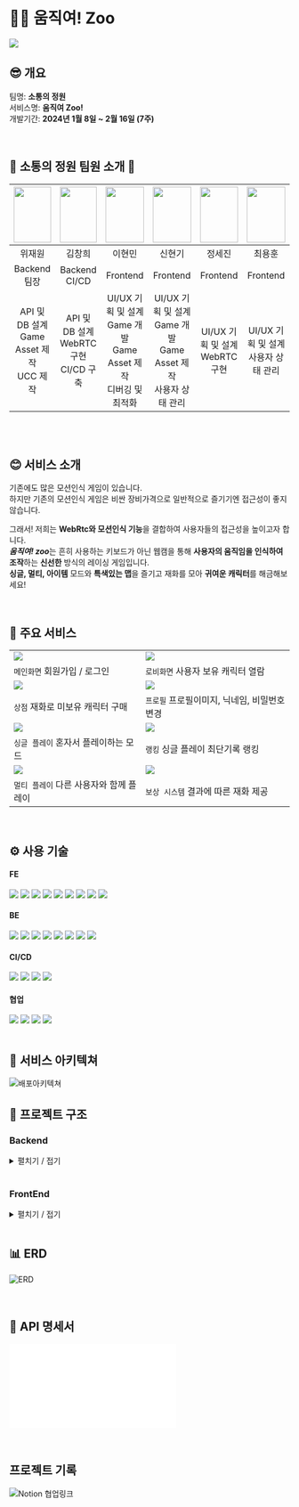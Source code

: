 
# 🐕‍🦺 **움직여! Zoo**
<img src="./Docs/README_assets/movezoo.png"> 

<br>

## 😎 개요

  팀명: **소통의 정원**  
  서비스명: **움직여 Zoo!**  
  개발기간: **2024년 1월 8일 ~ 2월 16일 (7주)**


<br>

## 🌱 소통의 정원 팀원 소개 🌱
|<img src="./Docs/readme_profile/jaewon.jpg" width="100%" height="100">|<img src="./Docs/readme_profile/changhee.jpg" width="100%" height="100">|<img src="./Docs/readme_profile/hyunmin.jpg" width="100%" height="100">|<img src="./Docs/readme_profile/hyunki.jpg" width="100%" height="100">|<img src="./Docs/readme_profile/sejin.jpg" width="100%" height="100">|<img src="./Docs/readme_profile/younghun.jpg" width="100%" height="100">|
|:--:|:--:|:--:|:--:|:--:|:--:|
|위재원|김창희|이현민|신현기|정세진|최용훈
|Backend<br>팀장|Backend<br>CI/CD|Frontend|Frontend|Frontend|Frontend|
|API 및 DB 설계<br>Game Asset 제작<br>UCC 제작<br>|API 및 DB 설계<br>WebRTC 구현<br>CI/CD 구축|UI/UX 기획 및 설계<br>Game 개발<br>Game Asset 제작<br>디버깅 및 최적화|UI/UX 기획 및 설계<br>Game 개발<br>Game Asset 제작<br>사용자 상태 관리|UI/UX 기획 및 설계<br>WebRTC 구현<br>|UI/UX 기획 및 설계<br>사용자 상태 관리|

<br/>
<br/>


## 😊 서비스 소개
기존에도 많은 모션인식 게임이 있습니다.<br>
하지만 기존의 모션인식 게임은 비싼 장비가격으로 일반적으로 즐기기엔 접근성이 좋지 않습니다.<br>

그래서! 저희는 **WebRtc와 모션인식 기능**을 결합하여 사용자들의 접근성을 높이고자 합니다.<br>
***움직여! zoo***는 흔히 사용하는 키보드가 아닌 웹캠을 통해 **사용자의 움직임을 인식하여 조작**하는 **신선한** 방식의 레이싱 게임입니다.<br>
**싱글, 멀티, 아이템** 모드와 **특색있는 맵**을 즐기고 재화를 모아 **귀여운 캐릭터**를 해금해보세요!


<br/>

## 🎇 주요 서비스

|||
|---|---|
|<img src="./Docs/readme_gif/main-login.gif">|<img src="./Docs/readme_gif/main-racer-list.gif">|
|`메인화면` 회원가입 / 로그인 |`로비화면` 사용자 보유 캐릭터 열람|
|<img src="./Docs/readme_gif/main-racer-buy.gif">|<img src="./Docs/readme_gif/main-profile.gif">|
|`상점` 재화로 미보유 캐릭터 구매|`프로필` 프로필이미지, 닉네임, 비밀번호 변경|
|<img src="./Docs/readme_gif/single-play.gif">|<img src="./Docs/readme_gif/main-rank.gif">|
|`싱글 플레이` 혼자서 플레이하는 모드|`랭킹` 싱글 플레이 최단기록 랭킹|
|<img src="./Docs/readme_gif/multi-play.gif">|<img src="./Docs/readme_gif/single-single-play3.gif">|
|`멀티 플레이` 다른 사용자와 함께 플레이|`보상 시스템` 결과에 따른 재화 제공|

<br/>


## ⚙ 사용 기술

#### **FE**

<img src="https://img.shields.io/badge/React-61DAFB?style=for-the-badge&logo=React&logoColor=black">
<img src="https://img.shields.io/badge/WebRTC-333333?style=for-the-badge&logo=webrtc&logoColor=white">
<img src="https://img.shields.io/badge/TensorFlow.js-FF6F00?style=for-the-badge&logo=tensorflow&logoColor=white">
<img src="https://img.shields.io/badge/java script-F7DF1E?style=for-the-badge&logo=javascript&logoColor=black">
<img src="https://img.shields.io/badge/tailwind css-06B6D4?style=for-the-badge&logo=tailwindcss&logoColor=white">
<img src="https://img.shields.io/badge/recoil-3578E5?style=for-the-badge&logo=recoil&logoColor=white">
<img src="https://img.shields.io/badge/css3-1572B6?style=for-the-badge&logo=css3&logoColor=white">
<img src="https://img.shields.io/badge/axios-5A29E4?style=for-the-badge&logo=axios&logoColor=white">
<img src="https://img.shields.io/badge/vs code-007ACC?style=for-the-badge&logo=visualstudiocode&logoColor=white">

#### **BE**

<img src="https://img.shields.io/badge/Spring boot-6DB33F?style=for-the-badge&logo=springboot&logoColor=white">
<img src="https://img.shields.io/badge/spring security-6DB33F?style=for-the-badge&logo=springsecurity&logoColor=white">
<img src="https://img.shields.io/badge/jpa-6DB33F?style=for-the-badge&logo=jpa&logoColor=white">
<img src="https://img.shields.io/badge/MySQL-4479A1?style=for-the-badge&logo=mysql&logoColor=white">
<img src="https://img.shields.io/badge/Redis-DC382D?style=for-the-badge&logo=redis&logoColor=white">
<img src="https://img.shields.io/badge/Amazon EC2-FF9900?style=for-the-badge&logo=amazonec2&logoColor=white">
<img src="https://img.shields.io/badge/gradle-02303A?style=for-the-badge&logo=gradle&logoColor=white">
<img src="https://img.shields.io/badge/Intellij Idea-000000?style=for-the-badge&logo=intellijidea&logoColor=white">

#### **CI/CD**

<img src="https://img.shields.io/badge/Docker-2496ED?style=for-the-badge&logo=docker&logoColor=white">
<img src="https://img.shields.io/badge/Jenkins-D24939?style=for-the-badge&logo=jenkins&logoColor=white"/> 
<img src="https://img.shields.io/badge/Nginx-009639?style=for-the-badge&logo=nginx&logoColor=white"/>
<img src="https://img.shields.io/badge/openssl-721412?style=for-the-badge&logo=openssl&logoColor=white"> 


#### **협업**

<img src="https://img.shields.io/badge/GitLab-FC6D26?style=for-the-badge&logo=gitlab&logoColor=white">
<img src="https://img.shields.io/badge/Jira-0052CC?style=for-the-badge&logo=jirasoftware&logoColor=white">
<img src="https://img.shields.io/badge/Notion-000000?style=for-the-badge&logo=notion&logoColor=white">
<img src="https://img.shields.io/badge/mattermost-0058CC?style=for-the-badge&logo=mattermost&logoColor=white">


<br/>
<br/>

## 🧱 서비스 아키텍쳐

![배포아키텍쳐](./Docs/README_assets/아키텍처.png)
<br/>

## 📁 프로젝트 구조

### **Backend**
<details><summary>펼치기 / 접기</summary>

```
backend
├─main
│  ├─java
│  │  └─com
│  │      └─ssafy
│  │          └─movezoo
│  │              ├─auth
│  │              │  ├─config
│  │              │  │  └─details
│  │              │  ├─controller
│  │              │  ├─dto
│  │              │  ├─sevice
│  │              │  └─util
│  │              ├─friendship
│  │              │  ├─controller
│  │              │  ├─domain
│  │              │  ├─dto
│  │              │  ├─repository
│  │              │  └─service
│  │              ├─game
│  │              │  ├─controller
│  │              │  ├─domain
│  │              │  ├─dto
│  │              │  ├─repository
│  │              │  └─serivce
│  │              ├─global
│  │              │  ├─config
│  │              │  ├─dto
│  │              │  ├─entity
│  │              │  └─init
│  │              ├─openvidu
│  │              │  ├─controller
│  │              │  └─dto
│  │              └─user
│  │                  ├─controller
│  │                  ├─domain
│  │                  ├─dto
│  │                  ├─repository
│  │                  └─sevice
│  └─resources
└─test
    └─java
        └─com
            └─ssafy
                └─movezoo



```
</details>

<br/>

### **FrontEnd**
<details><summary>펼치기 / 접기</summary>  

```
movezoo
├─ .gitignore
├─ jsconfig.json
├─ package-lock.json
├─ package.json
├─ README.md
├─ src
│  ├─ App.js
│  ├─ components
│  │  ├─ home
│  │  │  ├─ GoogleLogin.css
│  │  │  ├─ GoogleLoginButton.js
│  │  │  ├─ Loading.js
│  │  │  ├─ Login.css
│  │  │  ├─ Login.js
│  │  │  ├─ Setpassword.js
│  │  │  ├─ Signup.css
│  │  │  └─ Signup.jsx
│  │  ├─ main
│  │  │  ├─ carousel
│  │  │  │  ├─ Carousel.css
│  │  │  │  └─ Carousel.js
│  │  │  └─ profile
│  │  │     ├─ imagechange
│  │  │     │  ├─ ImageChange.css
│  │  │     │  └─ ImageChange.js
│  │  │     ├─ logout
│  │  │     │  ├─ Logout.css
│  │  │     │  └─ Logout.js
│  │  │     ├─ nicknamechange
│  │  │     │  ├─ NicknameChange.css
│  │  │     │  └─ NicknameChange.js
│  │  │     ├─ passwordchange
│  │  │     │  ├─ PasswordChange.css
│  │  │     │  └─ PasswordChange.js
│  │  │     ├─ Profile.css
│  │  │     └─ Profile.js
│  │  ├─ multi
│  │  │  ├─ Back.js
│  │  │  ├─ Back.module.css
│  │  │  ├─ Chat.js
│  │  │  ├─ Chat.module.css
│  │  │  ├─ Map.js
│  │  │  ├─ Map.module.css
│  │  │  ├─ Ready.js
│  │  │  └─ Ready.module.css
│  │  ├─ navbar
│  │  │  ├─ friend
│  │  │  │  ├─ Friend.css
│  │  │  │  └─ Friend.js
│  │  │  ├─ Navbar.css
│  │  │  ├─ Navbar.js
│  │  │  ├─ ranking
│  │  │  │  ├─ Ranking.css
│  │  │  │  └─ Ranking.js
│  │  │  ├─ setting
│  │  │  │  ├─ Setting.css
│  │  │  │  └─ Setting.js
│  │  │  └─ shop
│  │  │     ├─ character
│  │  │     │  ├─ black.png
│  │  │     │  ├─ Character.css
│  │  │     │  └─ Character.js
│  │  │     ├─ Shop.css
│  │  │     └─ Shop.js
│  │  ├─ play
│  │  │  ├─ Cam.css
│  │  │  ├─ Cam.js
│  │  │  ├─ common.js
│  │  │  ├─ data.js
│  │  │  ├─ gameConstants.js
│  │  │  ├─ Main.js
│  │  │  ├─ MyOvVideo.js
│  │  │  ├─ MyOvVideo____.js
│  │  │  ├─ MyVideoComponent.js
│  │  │  ├─ registerServiceWorker.js
│  │  │  ├─ reportWebVitals.js
│  │  │  ├─ stats.js
│  │  │  ├─ UserOvVideo.js
│  │  │  ├─ UserVideo.css
│  │  │  ├─ UserVideoComponent.js
│  │  │  └─ utilities.js
│  │  ├─ room
│  │  │  ├─ Makeroom.css
│  │  │  └─ Makeroom.js
│  │  └─ single
│  │     ├─ Back.js
│  │     ├─ Back.module.css
│  │     ├─ game
│  │     │  ├─ Back.js
│  │     │  └─ Back.module.css
│  │     ├─ Map1.js
│  │     ├─ Map2.js
│  │     ├─ Map2.module.css
│  │     ├─ result
│  │     │  ├─ Back.js
│  │     │  ├─ Back.module.css
│  │     │  ├─ Record.js
│  │     │  └─ Record.module.css
│  │     ├─ Start.js
│  │     └─ Start.module.css
│  ├─ index.css
│  ├─ index.js
│  └─ pages
│     ├─ home
│     │  ├─ Home.css
│     │  └─ Home.jsx
│     ├─ main
│     │  ├─ Main.css
│     │  └─ Main.js
│     ├─ multi
│     │  ├─ game
│     │  │  ├─ MultiGame.js
│     │  │  └─ MultiGame.module.css
│     │  ├─ Multi.js
│     │  ├─ Multi.module.css
│     │  └─ result
│     │     ├─ MultiResult.js
│     │     └─ MultiResult.module.css
│     ├─ room
│     │  ├─ Room.css
│     │  └─ Room.js
│     └─ single
│        ├─ game
│        │  ├─ Game.js
│        │  └─ Game.module.css
│        ├─ result
│        │  ├─ Result.js
│        │  └─ Result.module.css
│        ├─ Single.js
│        └─ Single.module.css
└─ tailwind.config.js

```
</details>

<br/>

## 📊 ERD

![ERD](./Docs/README_assets/ERD.png)

<br/>

## 💬 API 명세서

![API명세서](./Docs/API명세서.pdf)

<br/>

## 프로젝트 기록
![Notion 협업링크](https://www.notion.so/E204-9057af01d3f54955a998ceb8c429ce0a?pvs=4)


<!-- ## 🖼️ 와이어프레임 -->
<!-- ![와이어프레임](README_assets/20_와이어프레임.png) -->